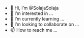 - 👋 Hi, I’m @SolajaSolaja
- 👀 I’m interested in ...
- 🌱 I’m currently learning ...
- 💞️ I’m looking to collaborate on ...
- 📫 How to reach me ...

<!---
SolajaSolaja/SolajaSolaja is a ✨ special ✨ repository because its `README.md` (this file) appears on your GitHub profile.
You can click the Preview link to take a look at your changes.
--->
